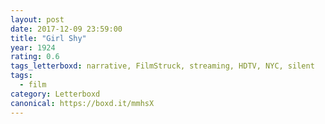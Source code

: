 ```yaml
---
layout: post 
date: 2017-12-09 23:59:00
title: "Girl Shy"
year: 1924
rating: 0.6
tags_letterboxd: narrative, FilmStruck, streaming, HDTV, NYC, silent
tags:
  - film
category: Letterboxd
canonical: https://boxd.it/mmhsX
---
```

